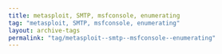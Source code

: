 ```yaml
---
title: metasploit, SMTP, msfconsole, enumerating
tag: "metasploit, SMTP, msfconsole, enumerating"
layout: archive-tags
permalink: "tag/metasploit--smtp--msfconsole--enumerating"
---
```

